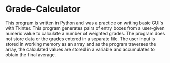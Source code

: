 # Grade-Calculator
This program is written in Python and was a practice on writing basic GUI's with Tkinter. 
This program generates pairs of entry boxes from a user-given numeric value to calculate a number of weighted grades. The program does not store data or the grades entered in a separate file. The user input is stored in working memory as an array and as the program traverses the array, the calculated values are stored in a variable and accumulates to obtain the final average.


